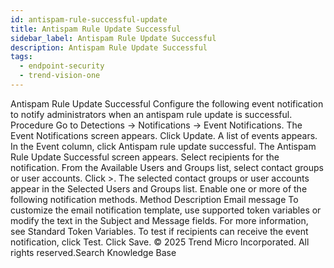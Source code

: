 ```yaml
---
id: antispam-rule-successful-update
title: Antispam Rule Update Successful
sidebar_label: Antispam Rule Update Successful
description: Antispam Rule Update Successful
tags:
  - endpoint-security
  - trend-vision-one
---
```


 Antispam Rule Update Successful Configure the following event notification to notify administrators when an antispam rule update is successful. Procedure Go to Detections → Notifications → Event Notifications. The Event Notifications screen appears. Click Update. A list of events appears. In the Event column, click Antispam rule update successful. The Antispam Rule Update Successful screen appears. Select recipients for the notification. From the Available Users and Groups list, select contact groups or user accounts. Click >. The selected contact groups or user accounts appear in the Selected Users and Groups list. Enable one or more of the following notification methods. Method Description Email message To customize the email notification template, use supported token variables or modify the text in the Subject and Message fields. For more information, see Standard Token Variables. To test if recipients can receive the event notification, click Test. Click Save. © 2025 Trend Micro Incorporated. All rights reserved.Search Knowledge Base